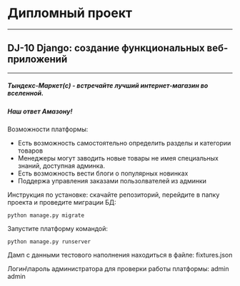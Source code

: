 # Дипломный проект
***
## DJ-10 Django: создание функциональных веб-приложений
***
##### Тындекс-Маркет(c) - встречайте лучший интернет-магазин во вселенной.
##### Наш ответ Амазону!
Возможности платформы:
* Есть возможность самостоятельно определить разделы и категории товаров
* Менеджеры могут заводить новые товары не имея специальных знаний, доступная админка.
* Есть возможность вести блоги о популярных новинках
* Поддержа управления заказами пользолвателей из админки

Инструкция по установке:
скачайте репозиторий, перейдите в папку проекта и проведите миграции БД:

`python manage.py migrate`

Запустите платформу командой:

`python manage.py runserver`

Дамп с данными тестового наполнения находиться в файле: fixtures.json

Логин\пароль администратора для проверки работы платформы:
admin admin